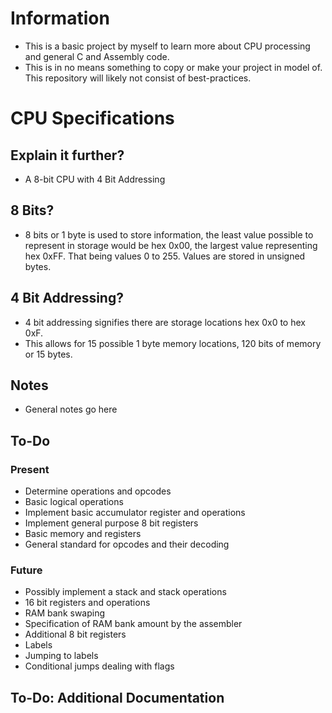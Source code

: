 # Information

* This is a basic project by myself to learn more about CPU processing and general C and Assembly code.
* This is in no means something to copy or make your project in model of. This repository will likely not consist of best-practices.

# CPU Specifications

## Explain it further?

* A 8-bit CPU with 4 Bit Addressing

## 8 Bits?

* 8 bits or 1 byte is used to store information, the least value possible to represent in storage would be hex 0x00, the largest value representing hex 0xFF. That being values 0 to 255. Values are stored in unsigned bytes.

## 4 Bit Addressing?

* 4 bit addressing signifies there are storage locations hex 0x0 to hex 0xF.
* This allows for 15 possible 1 byte memory locations, 120 bits of memory or 15 bytes.

## Notes

* General notes go here

## To-Do

### Present

* Determine operations and opcodes
* Basic logical operations
* Implement basic accumulator register and operations
* Implement general purpose 8 bit registers
* Basic memory and registers
* General standard for opcodes and their decoding

### Future

* Possibly implement a stack and stack operations
* 16 bit registers and operations
* RAM bank swaping
* Specification of RAM bank amount by the assembler
* Additional 8 bit registers
* Labels
* Jumping to labels
* Conditional jumps dealing with flags

## To-Do: Additional Documentation
